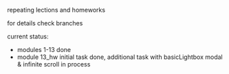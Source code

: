 repeating lections and homeworks

for details check branches

current status: 
- modules 1-13 done
- module 13_hw initial task done, additional task with basicLightbox modal & infinite scroll in process
